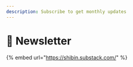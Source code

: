 ```yaml
---
description: Subscribe to get monthly updates
---
```


# 📮 Newsletter

{% embed url="https://shibin.substack.com/" %}



